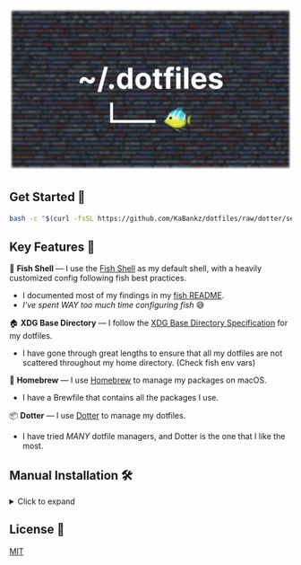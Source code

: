 <!-- markdownlint-configure-file { "no-inline-html": { "allowed_elements": [h1, img, details, summary] } } -->

<h1 align="center"><img src="./banner.png" alt="~./dotfiles"/></h1>

## Get Started :rocket:

```sh
bash -c "$(curl -fsSL https://github.com/KaBankz/dotfiles/raw/dotter/setup.sh)"
```

## Key Features :key:

:tropical_fish: **Fish Shell** — I use the [Fish Shell](https://fishshell.com/) as my default shell, with a heavily customized config following fish best practices.

- I documented most of my findings in my [fish README](./fish/README.md).
- _I've spent WAY too much time configuring fish_ :sweat_smile:

:house: **XDG Base Directory** — I follow the [XDG Base Directory Specification](https://specifications.freedesktop.org/basedir-spec/basedir-spec-latest.html) for my dotfiles.

- I have gone through great lengths to ensure that all my dotfiles are not scattered throughout my home directory. (Check fish env vars)

:beer: **Homebrew** — I use [Homebrew](https://brew.sh/) to manage my packages on macOS.

- I have a Brewfile that contains all the packages I use.

:package: **Dotter** — I use [Dotter](https://github.com/SuperCuber/dotter) to manage my dotfiles.

- I have tried _MANY_ dotfile managers, and Dotter is the one that I like the most.

## Manual Installation :hammer_and_wrench:

<details>

<summary>Click to expand</summary>

1. Clone this repo

    ```sh
   git clone https://github.com/KaBankz/dotfiles.git ~/.dotfiles
    ```

2. Go to the repo and stay there until the end

    ```sh
    cd ~/.dotfiles
    ```

    > **IMPORTANT:**
    > You must create a `local.toml` file inside the `.dotter` directory.
    >
    > This file is used to store your local configurations.
    >
    > You can copy the `macos.toml` or any host config file from `.dotter` and modify it to your needs.

    ```sh
    cp .dotter/macos.toml .dotter/local.toml
    ```

3. Download the `dotter` binary inside the repo

    > **WARNING:**
    > Be sure to download the appropriate binary for your os and arch from [Dotter Releases](https://github.com/SuperCuber/dotter/releases/latest#:~:text=Assets).

    ```sh
    curl -fsSL -o dotter https://github.com/SuperCuber/dotter/releases/latest/download/dotter-macos-arm64.arm
    chmod +x dotter
    ```

4. Run `dotter deploy` inside the repo

    The `-v` flag is optional, it enables verbose output to see what is happening.

    > **CAUTION:**
    > If you have any existing dotfiles that conflict with the ones in this repo, you will receive an error. You can either remove the conflicting dotfiles or overwrite them using `--force`.

    ```sh
    ./dotter deploy -v
    ```

</details>

## License :scroll:

[MIT](LICENSE)
